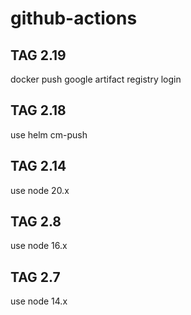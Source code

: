 # github-actions

## TAG 2.19

docker push google artifact registry login

## TAG 2.18

use helm cm-push

## TAG 2.14

use node 20.x

## TAG 2.8

use node 16.x

## TAG 2.7

use node 14.x

